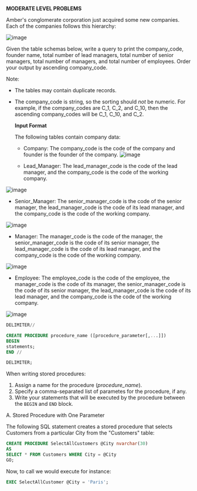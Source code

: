 **MODERATE LEVEL PROBLEMS**

Amber's conglomerate corporation just acquired some new companies. Each of the companies follows this hierarchy: 

![image](https://github.com/user-attachments/assets/6d8d10fb-9d42-41ce-8865-82df9d92289b)

Given the table schemas below, write a query to print the company_code, founder name, total number of lead managers, total number of senior managers, total number of managers, and total number of employees. Order your output by ascending company_code. 

Note:
- The tables may contain duplicate records.
- The company_code is string, so the sorting should *not* be numeric. For example, if the company_codes are C_1, C_2, and C_10, then the ascending company_codes will be C_1, C_10, and C_2.

  **Input Format**

  The following tables contain company data:
  - Company: The company_code is the code of the company and founder is the founder of the company.
 ![image](https://github.com/user-attachments/assets/8efac6ec-ce99-4f7e-8d29-fa812783b1c0)
    
 
  - Lead_Manager: The lead_manager_code is the code of the lead manager, and the company_code is the code of the working company.
 
![image](https://github.com/user-attachments/assets/09febafd-5410-4191-81c7-a664394d6b21)


  - Senior_Manager: The senior_manager_code is the code of the senior manager, the lead_manager_code is the code of its lead manager, and the company_code is the code of the working company.
 
![image](https://github.com/user-attachments/assets/990702f0-f379-4d24-b0c0-11c52373af39)


  - Manager: The manager_code is the code of the manager, the senior_manager_code is the code of its senior manager, the lead_manager_code is the code of its lead manager, and the company_code is the code of the working company.
 
![image](https://github.com/user-attachments/assets/a16003f2-79cf-4c7b-8ca4-58fa479bfb82)


  - Employee: The employee_code is the code of the employee, the manager_code is the code of its manager, the senior_manager_code is the code of its senior manager, the lead_manager_code is the code of its lead manager, and the company_code is the code of the working company.

![image](https://github.com/user-attachments/assets/aa48b164-cf0d-499b-98d3-03d54cf0fd2e)











```SQL
DELIMITER//

CREATE PROCEDURE procedure_name ([procedure_parameter[,...]])
BEGIN
statements;
END //

DELIMITER;
```

When writing stored procedures:
1) Assign a name for the procedure (_procedure_name_).
2) Specify a comma-separated list of parametes for the procedure, if any.
3) Write your statements that will be executed by the procedure between the `BEGIN` and `END` block. 

A. Stored Procedure with One Parameter

The following SQL statement creates a stored procedure that selects Customers from a particular City from the "Customers" table:

```SQL
CREATE PROCEDURE SelectAllCustomers @City nvarchar(30)
AS
SELECT * FROM Customers WHERE City = @City
GO;
```

Now, to call we would execute for instance:

```SQL
EXEC SelectAllCustomer @City = 'Paris'; 
```
